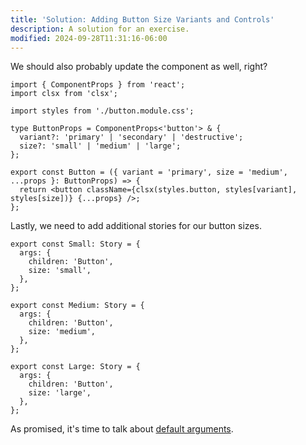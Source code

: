 ```yaml
---
title: 'Solution: Adding Button Size Variants and Controls'
description: A solution for an exercise.
modified: 2024-09-28T11:31:16-06:00
---
```


We should also probably update the component as well, right?

```tsx
import { ComponentProps } from 'react';
import clsx from 'clsx';

import styles from './button.module.css';

type ButtonProps = ComponentProps<'button'> & {
  variant?: 'primary' | 'secondary' | 'destructive';
  size?: 'small' | 'medium' | 'large';
};

export const Button = ({ variant = 'primary', size = 'medium', ...props }: ButtonProps) => {
  return <button className={clsx(styles.button, styles[variant], styles[size])} {...props} />;
};
```

Lastly, we need to add additional stories for our button sizes.

```tsx
export const Small: Story = {
  args: {
    children: 'Button',
    size: 'small',
  },
};

export const Medium: Story = {
  args: {
    children: 'Button',
    size: 'medium',
  },
};

export const Large: Story = {
  args: {
    children: 'Button',
    size: 'large',
  },
};
```

As promised, it's time to talk about [default arguments](default-args.md).
